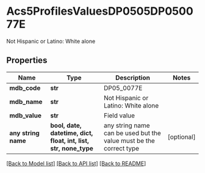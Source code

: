 # Acs5ProfilesValuesDP0505DP050077E

Not Hispanic or Latino: White alone

## Properties
Name | Type | Description | Notes
------------ | ------------- | ------------- | -------------
**mdb_code** | **str** | DP05_0077E | 
**mdb_name** | **str** | Not Hispanic or Latino: White alone | 
**mdb_value** | **str** | Field value | 
**any string name** | **bool, date, datetime, dict, float, int, list, str, none_type** | any string name can be used but the value must be the correct type | [optional]

[[Back to Model list]](../README.md#documentation-for-models) [[Back to API list]](../README.md#documentation-for-api-endpoints) [[Back to README]](../README.md)



